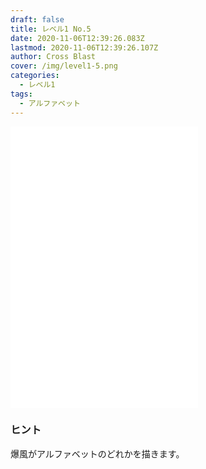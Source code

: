 ```yaml
---
draft: false
title: レベル1 No.5
date: 2020-11-06T12:39:26.083Z
lastmod: 2020-11-06T12:39:26.107Z
author: Cross Blast
cover: /img/level1-5.png
categories:
  - レベル1
tags:
  - アルファベット
---
```

<p><iframe style="height: 450px;" src="//fervent-lumiere-0e0ee3.netlify.app/#/blast/level1-5/ja" frameborder="0" scrolling="no" allowfullscreen=""></iframe></p>

### ヒント

爆風がアルファベットのどれかを描きます。